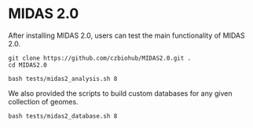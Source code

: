 
# MIDAS 2.0

After installing MIDAS 2.0, users can test the main functionality of MIDAS 2.0. 

```
git clone https://github.com/czbiohub/MIDAS2.0.git .
cd MIDAS2.0

bash tests/midas2_analysis.sh 8
```


We also provided the scripts to build custom databases for any given collection of geomes. 

```
bash tests/midas2_database.sh 8
``` 